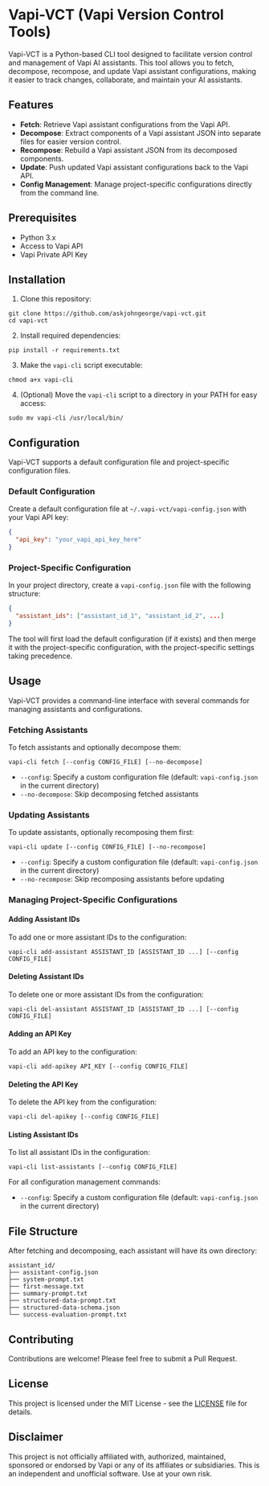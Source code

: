 # Vapi-VCT (Vapi Version Control Tools)

Vapi-VCT is a Python-based CLI tool designed to facilitate version control and management of Vapi AI assistants. This tool allows you to fetch, decompose, recompose, and update Vapi assistant configurations, making it easier to track changes, collaborate, and maintain your AI assistants.

## Features

- **Fetch**: Retrieve Vapi assistant configurations from the Vapi API.
- **Decompose**: Extract components of a Vapi assistant JSON into separate files for easier version control.
- **Recompose**: Rebuild a Vapi assistant JSON from its decomposed components.
- **Update**: Push updated Vapi assistant configurations back to the Vapi API.
- **Config Management**: Manage project-specific configurations directly from the command line.

## Prerequisites

- Python 3.x
- Access to Vapi API
- Vapi Private API Key

## Installation

1. Clone this repository:

```
git clone https://github.com/askjohngeorge/vapi-vct.git
cd vapi-vct
```

2. Install required dependencies:

```
pip install -r requirements.txt
```

3. Make the `vapi-cli` script executable:

```
chmod a+x vapi-cli
```

4. (Optional) Move the `vapi-cli` script to a directory in your PATH for easy access:

```
sudo mv vapi-cli /usr/local/bin/
```

## Configuration

Vapi-VCT supports a default configuration file and project-specific configuration files.

### Default Configuration

Create a default configuration file at `~/.vapi-vct/vapi-config.json` with your Vapi API key:

```json
{
  "api_key": "your_vapi_api_key_here"
}
```

### Project-Specific Configuration

In your project directory, create a `vapi-config.json` file with the following structure:

```json
{
  "assistant_ids": ["assistant_id_1", "assistant_id_2", ...]
}
```

The tool will first load the default configuration (if it exists) and then merge it with the project-specific configuration, with the project-specific settings taking precedence.

## Usage

Vapi-VCT provides a command-line interface with several commands for managing assistants and configurations.

### Fetching Assistants

To fetch assistants and optionally decompose them:

```
vapi-cli fetch [--config CONFIG_FILE] [--no-decompose]
```

- `--config`: Specify a custom configuration file (default: `vapi-config.json` in the current directory)
- `--no-decompose`: Skip decomposing fetched assistants

### Updating Assistants

To update assistants, optionally recomposing them first:

```
vapi-cli update [--config CONFIG_FILE] [--no-recompose]
```

- `--config`: Specify a custom configuration file (default: `vapi-config.json` in the current directory)
- `--no-recompose`: Skip recomposing assistants before updating

### Managing Project-Specific Configurations

#### Adding Assistant IDs

To add one or more assistant IDs to the configuration:

```
vapi-cli add-assistant ASSISTANT_ID [ASSISTANT_ID ...] [--config CONFIG_FILE]
```

#### Deleting Assistant IDs

To delete one or more assistant IDs from the configuration:

```
vapi-cli del-assistant ASSISTANT_ID [ASSISTANT_ID ...] [--config CONFIG_FILE]
```

#### Adding an API Key

To add an API key to the configuration:

```
vapi-cli add-apikey API_KEY [--config CONFIG_FILE]
```

#### Deleting the API Key

To delete the API key from the configuration:

```
vapi-cli del-apikey [--config CONFIG_FILE]
```

#### Listing Assistant IDs

To list all assistant IDs in the configuration:

```
vapi-cli list-assistants [--config CONFIG_FILE]
```

For all configuration management commands:
- `--config`: Specify a custom configuration file (default: `vapi-config.json` in the current directory)

## File Structure

After fetching and decomposing, each assistant will have its own directory:

```
assistant_id/
├── assistant-config.json
├── system-prompt.txt
├── first-message.txt
├── summary-prompt.txt
├── structured-data-prompt.txt
├── structured-data-schema.json
└── success-evaluation-prompt.txt
```

## Contributing

Contributions are welcome! Please feel free to submit a Pull Request.

## License

This project is licensed under the MIT License - see the [LICENSE](LICENSE) file for details.

## Disclaimer

This project is not officially affiliated with, authorized, maintained, sponsored or endorsed by Vapi or any of its affiliates or subsidiaries. This is an independent and unofficial software. Use at your own risk.